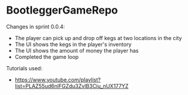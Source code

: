 # BootleggerGameRepo

Changes in sprint 0.0.4:
- The player can pick up and drop off kegs at two locations in the city
- The UI shows the kegs in the player's inventory
- The UI shows the amount of money the player has
- Completed the game loop

Tutorials used:
- https://www.youtube.com/playlist?list=PLAZ55ud6nlFGZdu3ZvlB3Ciu_nUX177YZ
